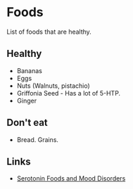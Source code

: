 # Foods
List of foods that are healthy.

## Healthy
- Bananas
- Eggs
- Nuts (Walnuts, pistachio)
- Griffonia Seed - Has a lot of 5-HTP.
- Ginger

## Don't eat
- Bread. Grains.

## Links
- [Serotonin Foods and Mood Disorders](https://bebrainfit.com/serotonin-foods-mood-brain/)